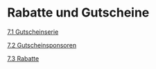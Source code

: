 # Rabatte und Gutscheine

[7.1 Gutscheinserie](gutscheinserie.md)

[7.2 Gutscheinsponsoren](gutscheinsponsoren.md)

[7.3 Rabatte](rabatte.md)

